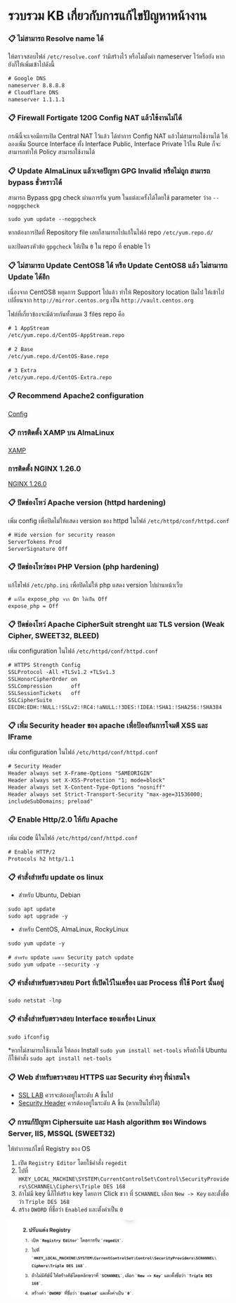 # รวบรวม KB เกี่ยวกับการแก้ไขปัญหาหน้างาน

### 📋 ไม่สามารถ Resolve name ได้
ให้ตรวจสอบไฟล์ `/etc/resolve.conf` ว่ามีสร้างไว้ หรือไม่ตั้งค่า nameserver ไว้หรือยัง หากยังก็ให้เพิ่มเข้าไปดังนี้
```
# Google DNS
nameserver 8.8.8.8
# Cloudflare DNS
nameserver 1.1.1.1
```

### 📋 Firewall Fortigate 120G Config NAT แล้วใช้งานไม่ได้
กรณีนี้จะเจอมีการเปิด Central NAT ไว้แล้ว ได้ทำการ Config NAT แล้วไม่สามารถใช้งานได้
ให้ลองเพิ่ม Source Interface ทั้ง Interface Public, Interface Private ไว้ใน Rule
ก็จะสามารถทำให้ Policy สามารถใช้งานได้


### 📋 Update AlmaLinux แล้วเจอปัญหา GPG Invalid หรือไม่ถูก สามารถ bypass ชั่วคราวได้
สามารถ Bypass gpg check ผ่านการรัน yum ในแต่ละครั้งได้โดยใช้ parameter ว่าอ `--nogpgcheck`
```
sudo yum update --nogpgcheck
```

หากต้องการปิดที่ Repository file เลยก็สามารถไปแก้ในไฟล์ repo `/etc/yum.repo.d/`

และปิดตรงหัวข้อ `gpgcheck` ให้เป็น `0` ใน repo ที่ enable ไว้


### 📋 ไม่สามารถ Update CentOS8 ได้ หรือ Update CentOS8 แล้ว ไม่สามารถ Update ได้อีก
เนื่องจาก CentOS8 หยุดการ Support ไปแล้ว ทำให้ Repository location ปิดไป ให้เข้าไป เปลี่ยนจาก
`http://mirror.centos.org` เป็น `http://vault.centos.org`

ไฟล์ที่เกี่ยวข้องจะมีด้วยกันทั้งหมด 3 files repo คือ
```
# 1 AppStream
/etc/yum.repo.d/CentOS-AppStream.repo

# 2 Base
/etc/yum.repo.d/CentOS-Base.repo

# 3 Extra
/etc/yum.repo.d/CentOS-Extra.repo
```

### 📋 Recommend Apache2 configuration
[Config](WebServer/apache-recommended-config.md)

### 📋 การติดตั้ง XAMP บน AlmaLinux
[XAMP](WebServer/install-xamp-alma9.md)

### การติดตั้ง NGINX 1.26.0
[NGINX 1.26.0](WebServer/nginx-1.26-install.md)

### 📋 ปิดช่องโหว่ Apache version (httpd hardening)
เพิ่ม config เพื่อปิดไม่ให้แสดง version ของ httpd ในไฟล์ `/etc/httpd/conf/httpd.conf`
```
# Hide version for security reason
ServerTokens Prod
ServerSignature Off
```

### 📋 ปิดช่องโหว่ของ PHP Version (php hardening)
แก้ไขไฟล์ `/etc/php.ini` เพื่อปิดไม่ให้ php แสดง version ไปผ่านหน้าเว็บ
```
# แก้ไข expose_php จาก On ให้เป็น Off
expose_php = Off
```

### 📋 ปิดช่องโหว่ Apache CipherSuit strenght และ TLS version (Weak Cipher, SWEET32, BLEED)
เพิ่ม configuration ในไฟล์ `/etc/httpd/conf/httpd.conf`
```
# HTTPS Strength Config
SSLProtocol -All +TLSv1.2 +TLSv1.3
SSLHonorCipherOrder on
SSLCompression      off
SSLSessionTickets   off
SSLCipherSuite EECDH:EDH:!NULL:!SSLv2:!RC4:!aNULL:!3DES:!IDEA:!SHA1:!SHA256:!SHA384
```

### 📋 เพิ่ม Security header ของ apache เพื่อป้องกันการโจมตี XSS และ IFrame
เพิ่ม configuration ในไฟล์ `/etc/httpd/conf/httpd.conf`
```
# Security Header
Header always set X-Frame-Options "SAMEORIGIN"
Header always set X-XSS-Protection "1; mode=block"
Header always set X-Content-Type-Options "nosniff"
Header always set Strict-Transport-Security "max-age=31536000; includeSubDomains; preload"
```

### 📋 Enable Http/2.0 ให้กับ Apache
เพิ่ม code นี้ในไฟล์ `/etc/httpd/conf/httpd.conf`
```
# Enable HTTP/2
Protocols h2 http/1.1
```

### 📋 คำสั่งสำหรับ update os linux
- สำหรับ Ubuntu, Debian
```
sudo apt update
sudo apt upgrade -y
```

- สำหรับ CentOS, AlmaLinux, RockyLinux
```
sudo yum update -y

# สำหรับ update เฉพาะ Security patch update
sudo yum udpate --security -y
```

### 📋 คำสั่งสำหรับตรวจสอบ Port ที่เปิดไว้ในเครื่อง และ Process ที่ใช้ Port นั้นอยู่
```
sudo netstat -lnp
```

### 📋 คำสั่งสำหรับตรวจสอบ Interface ของเครื่อง Linux
```
sudo ifconfig
```
*หากไม่สามารถใช้งานได้ ให้ลอง Install `sudo yum install net-tools` หรือถ้าใช้ Ubuntu ก็ใช้คำสั่ง `sudo apt install net-tools`

### 📋 Web สำหรับตรวจสอบ HTTPS และ Security ต่างๆ ที่น่าสนใจ
- [SSL LAB](https://www.ssllabs.com/ssltest/) ควรจะต้องอยู่ในระดับ A ขึ้นไป
- [Security Header](https://securityheaders.com/) ควรต้องอยู่ในระดับ A ขึ้น (หากเป็นไปได้)

### 📋 การแก้ปัญหา Ciphersuite และ Hash algorithm ของ Windows Server, IIS, MSSQL (SWEET32)
ให้ทำการแก้ไขที่ Registry ของ OS
1. เปิด `Registry Editor` โดยใช้คำสั่ง `regedit`
2. ไปที่ `HKEY_LOCAL_MACHINE\SYSTEM\CurrentControlSet\Control\SecurityProviders\SCHANNEL\Ciphers\Triple DES 168`
3. ถ้าไม่มี key นี้ก็ให้สร้าง key โดยการ Click ขวา ที่ `SCHANNEL` เลือก `New -> Key` และตั้งชื่อว่า `Triple DES 168` 
4. สร้าง `DWORD` ที่ชื่อว่า `Enabled` และตั้งค่าเป็น `0`

![Windows Registry](assets/windows_sweet32.png "SWEET32")